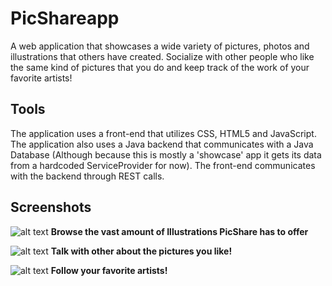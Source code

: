 # PicShareapp
A web application that showcases a wide variety of pictures, photos and illustrations that others have created. Socialize with other people who like the same kind of pictures that you do and keep track of the work of your favorite artists!

## Tools
The application uses a front-end that utilizes CSS, HTML5 and JavaScript. The application also uses a Java backend that communicates with a Java Database (Although because this is mostly a 'showcase' app it gets its data from a hardcoded ServiceProvider for now). The front-end communicates with the backend through REST calls. 

## Screenshots
![alt text](https://raw.githubusercontent.com/luccahuijgens/picshareapp/master/index.png)
**Browse the vast amount of Illustrations PicShare has to offer**

![alt text](https://raw.githubusercontent.com/luccahuijgens/picshareapp/master/picture.png)
**Talk with other about the pictures you like!**

![alt text](https://raw.githubusercontent.com/luccahuijgens/picshareapp/master/user.png)
**Follow your favorite artists!**
